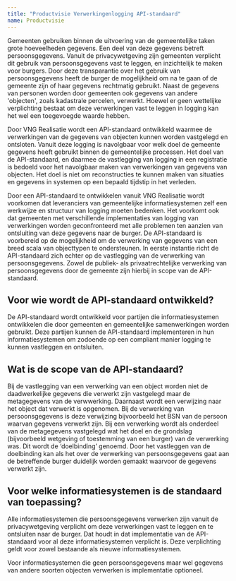 ```yaml
---
title: "Productvisie Verwerkingenlogging API-standaard"
name: Productvisie
---
```


Gemeenten gebruiken binnen de uitvoering van de gemeentelijke taken grote hoeveelheden gegevens. Een deel van deze gegevens betreft persoonsgegevens. Vanuit de privacywetgeving zijn gemeenten verplicht dit gebruik van persoonsgegevens vast te leggen, en inzichtelijk te maken voor burgers. Door deze transparantie over het gebruik van persoonsgegevens heeft de burger de mogelijkheid om na te gaan of de gemeente zijn of haar gegevens rechtmatig gebruikt. Naast de gegevens van personen worden door gemeenten ook gegevens van andere 'objecten', zoals kadastrale percelen, verwerkt. Hoewel er geen wettelijke verplichting bestaat om deze verwerkingen vast te leggen in logging kan het wel een toegevoegde waarde hebben. 

Door VNG Realisatie wordt een API-standaard ontwikkeld waarmee de verwerkingen van de gegevens van objecten kunnen worden vastgelegd en ontsloten. Vanuit deze logging is navolgbaar voor welk doel de gemeente gegevens heeft gebruikt binnen de gemeentelijke processen. Het doel van de API-standaard, en daarmee de vastlegging van logging in een registratie is bedoeld voor het navolgbaar maken van verwerkingen van gegevens van objecten. Het doel is niet om reconstructies te kunnen maken van situaties en gegevens in systemen op een bepaald tijdstip in het verleden.

Door een API-standaard te ontwikkelen vanuit VNG Realisatie wordt voorkomen dat leveranciers van gemeentelijke informatiesystemen zelf een werkwijze en structuur van logging moeten bedenken. Het voorkomt ook dat gemeenten met verschillende implementaties van logging van verwerkingen worden geconfronteerd met alle problemen ten aanzien van ontsluiting van deze gegevens naar de burger. De API-standaard is voorbereid op de mogelijkheid om de verwerking van gegevens van een breed scala van objecttypen te ondersteunen. In eerste instantie richt de API-standaard zich echter op de vastlegging van de verwerking van persoonsgegevens. Zowel de publiek- als privaatrechtelijke verwerking van persoonsgegevens door de gemeente zijn hierbij in scope van de API-standaard.


## Voor wie wordt de API-standaard ontwikkeld?
De API-standaard wordt ontwikkeld voor partijen die informatiesystemen ontwikkelen die door gemeenten en gemeentelijke samenwerkingen worden gebruikt. Deze partijen kunnen de API-standaard implementeren in hun informatiesystemen om zodoende op een compliant manier logging te kunnen vastleggen en ontsluiten.


## Wat is de scope van de API-standaard?
Bij de vastlegging van een verwerking van een object worden niet de daadwerkelijke gegevens die verwerkt zijn vastgelegd maar de metagegevens van de verwwerking. Daarnaast wordt een verwijzing naar het object dat verwerkt is opgenomen. Bij de verwerking van persoonsgegevens is deze verwijzing bijvoorbeeld het BSN van de persoon waarvan gegevens verwerkt zijn. Bij een verwerking wordt als onderdeel van de metagegevens vastgelegd wat het doel en de grondslag (bijvoorbeeld wetgeving of toestemming van een burger) van de verwerking was. Dit wordt de ‘doelbinding’ genoemd. Door het vastleggen van de doelbinding kan als het over de verwerking van persoonsgegevens gaat aan de betreffende burger duidelijk worden gemaakt waarvoor de gegevens verwerkt zijn.  





## Voor welke informatiesystemen is de standaard van toepassing?
Alle informatiesystemen die persoonsgegevens verwerken zijn vanuit de privacywetgeving verplicht om deze verwerkingen vast te leggen en te ontsluiten naar de burger. Dat houdt in dat implementatie van de API-standaard voor al deze informatiesystemen verplicht is. Deze verplichting geldt voor zowel bestaande als nieuwe informatiesystemen. 

Voor informatiesystemen die geen persoonsgegevens maar wel gegevens van andere soorten objecten verwerken is implementatie optioneel. 


